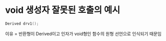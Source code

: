 # void 생성자 잘못된 호출의 예시

```cpp
Derived drv1();
```
이유 = 반환형이 Derived이고 인자가 void형인 함수의 원형 선언으로 인식되기 때문임
